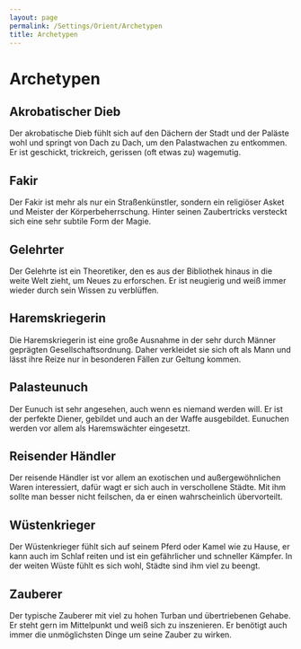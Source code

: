 ```yaml
---
layout: page
permalink: /Settings/Orient/Archetypen
title: Archetypen
---
```


# Archetypen

## Akrobatischer Dieb

Der akrobatische Dieb fühlt sich auf den Dächern der Stadt und der Paläste wohl und springt von Dach zu Dach, um den Palastwachen zu entkommen. Er ist geschickt, trickreich, gerissen (oft etwas zu) wagemutig.

## Fakir

Der Fakir ist mehr als nur ein Straßenkünstler, sondern ein religiöser Asket und Meister der Körperbeherrschung. Hinter seinen Zaubertricks versteckt sich eine sehr subtile Form der Magie.

## Gelehrter

Der Gelehrte ist ein Theoretiker, den es aus der Bibliothek hinaus in die weite Welt zieht, um Neues zu erforschen. Er ist neugierig und weiß immer wieder durch sein Wissen zu verblüffen.

## Haremskriegerin

Die Haremskriegerin ist eine große Ausnahme in der sehr durch Männer geprägten Gesellschaftsordnung. Daher verkleidet sie sich oft als Mann und lässt ihre Reize nur in besonderen Fällen zur Geltung kommen.

## Palasteunuch

Der Eunuch ist sehr angesehen, auch wenn es niemand werden will. Er ist der perfekte Diener, gebildet und auch an der Waffe ausgebildet. Eunuchen werden vor allem als Haremswächter eingesetzt.

## Reisender Händler

Der reisende Händler ist vor allem an exotischen und außergewöhnlichen Waren interessiert, dafür wagt er sich auch in verschollene Städte. Mit ihm sollte man besser nicht feilschen, da er einen wahrscheinlich übervorteilt.

## Wüstenkrieger

Der Wüstenkrieger fühlt sich auf seinem Pferd oder Kamel wie zu Hause, er kann auch im Schlaf reiten und ist ein gefährlicher und schneller Kämpfer. In der weiten Wüste fühlt es sich wohl, Städte sind ihm viel zu beengt.

## Zauberer

Der typische Zauberer mit viel zu hohen Turban und übertriebenen Gehabe. Er steht gern im Mittelpunkt und weiß sich zu inszenieren. Er benötigt auch immer die unmöglichsten Dinge um seine Zauber zu wirken.

